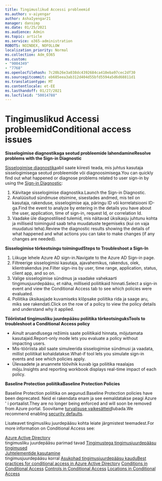 ```yaml
---
title: Tingimuslikud Accessi probleemid
ms.author: v-aiyengar
author: AshaIyengar21
manager: dansimp
ms.date: 01/25/2021
ms.audience: Admin
ms.topic: article
ms.service: o365-administration
ROBOTS: NOINDEX, NOFOLLOW
localization_priority: Normal
ms.collection: Adm_O365
ms.custom:
- "9004349"
- "7768"
ms.openlocfilehash: 7c20b26e3a038dc4392684ca410eba97cec2df30
ms.sourcegitcommit: eb685eea3ab312d404d55bfd5594a5d6d68811d1
ms.translationtype: MT
ms.contentlocale: et-EE
ms.lasthandoff: 01/27/2021
ms.locfileid: "50014788"
---
```

# <a name="conditional-access-issues"></a><span data-ttu-id="0b14e-102">Tingimuslikud Accessi probleemid</span><span class="sxs-lookup"><span data-stu-id="0b14e-102">Conditional access issues</span></span>

<span data-ttu-id="0b14e-103">**Sisselogimise diagnostikaga seotud probleemide lahendamine**</span><span class="sxs-lookup"><span data-stu-id="0b14e-103">**Resolve problems with the Sign-in Diagnostic**</span></span>

<span data-ttu-id="0b14e-104">[Sisselogimise diagnostika](https://portal.azure.com/#blade/Microsoft_AAD_IAM/ActiveDirectoryMenuBlade/diagnose/symptomId/ms_aad_dxp_signin_caDiagnoseAndSolveSummarySymptom)abil saate kiiresti teada, mis juhtus kasutaja sisselogimisega seotud probleemide või diagnoosimisega.</span><span class="sxs-lookup"><span data-stu-id="0b14e-104">You can quickly find out what happened or diagnose problems related to user sign-in by using the [Sign-in Diagnostic](https://portal.azure.com/#blade/Microsoft_AAD_IAM/ActiveDirectoryMenuBlade/diagnose/symptomId/ms_aad_dxp_signin_caDiagnoseAndSolveSummarySymptom):</span></span>

1. <span data-ttu-id="0b14e-105">Käivitage sisselogimise diagnostika.</span><span class="sxs-lookup"><span data-stu-id="0b14e-105">Launch the Sign-in Diagnostic.</span></span>
1. <span data-ttu-id="0b14e-106">Analüüsitud sündmuse otsimine, sisestades andmed, mis teil on kasutaja, rakenduse, sisselogimise aja, päringu ID või korrelatsiooni ID-ga.</span><span class="sxs-lookup"><span data-stu-id="0b14e-106">Find the event to analyze by entering in the details you have about the user, application, time of sign-in, request Id, or correlation Id.</span></span>
1. <span data-ttu-id="0b14e-107">Vaadake üle diagnostilised tulemid, mis näitavad üksikasju juhtunu kohta ja milliseid toiminguid saab teha muudatuste tegemiseks (kui on vaja muudatusi teha).</span><span class="sxs-lookup"><span data-stu-id="0b14e-107">Review the diagnostic results showing the details of what happened and what actions you can take to make changes (if any changes are needed).</span></span>

<span data-ttu-id="0b14e-108">**Sisselogimise tõrkeotsingu toimingud**</span><span class="sxs-lookup"><span data-stu-id="0b14e-108">**Steps to Troubleshoot a Sign-In**</span></span> 

1. <span data-ttu-id="0b14e-109">Liikuge lehele Azure AD sign-in.</span><span class="sxs-lookup"><span data-stu-id="0b14e-109">Navigate to the Azure AD Sign-in page.</span></span>
1. <span data-ttu-id="0b14e-110">Filtreerige sisselogimisi kasutaja, ajavahemikus, rakendus, olek, klientrakendus jne.</span><span class="sxs-lookup"><span data-stu-id="0b14e-110">Filter sign-ins by user, time range, application, status, client app, and so on.</span></span>
1. <span data-ttu-id="0b14e-111">Valige sisselogimise sündmus ja vaadake vahekaarti tingimusjuurdepääsu, et näha, milliseid poliitikaid hinnati.</span><span class="sxs-lookup"><span data-stu-id="0b14e-111">Select a sign-in event and view the Conditional Access tab to see which policies were evaluated.</span></span>
1. <span data-ttu-id="0b14e-112">Poliitika üksikasjade kuvamiseks klõpsake poliitika rida ja saage aru, miks see rakendati.</span><span class="sxs-lookup"><span data-stu-id="0b14e-112">Click on the row of a policy to view the policy details and understand why it applied.</span></span>

<span data-ttu-id="0b14e-113">**Tööriistad tingimusliku juurdepääsu poliitika tõrkeotsinguks**</span><span class="sxs-lookup"><span data-stu-id="0b14e-113">**Tools to troubleshoot a Conditional Access policy**</span></span>

- <span data-ttu-id="0b14e-114">Ainult aruandlusega režiimis saate poliitikaid hinnata, mõjutamata kasutajaid.</span><span class="sxs-lookup"><span data-stu-id="0b14e-114">Report-only mode lets you evaluate a policy without impacting users.</span></span>
- <span data-ttu-id="0b14e-115">Mis-tööriista abil saate simuleerida sisselogimise sündmusi ja vaadata, millist poliitikat kohaldatakse.</span><span class="sxs-lookup"><span data-stu-id="0b14e-115">What-if tool lets you simulate sign-in events and see which policies apply.</span></span>
- <span data-ttu-id="0b14e-116">Ülevaadete ja aruannete töövihik kuvab iga poliitika reaalajas mõju.</span><span class="sxs-lookup"><span data-stu-id="0b14e-116">Insights and reporting workbook displays real-time impact of each policy.</span></span>

<span data-ttu-id="0b14e-117">**Baseline Protection poliitika**</span><span class="sxs-lookup"><span data-stu-id="0b14e-117">**Baseline Protection Policies**</span></span>

<span data-ttu-id="0b14e-118">Baseline Protection poliitika on aegunud.</span><span class="sxs-lookup"><span data-stu-id="0b14e-118">Baseline Protection policies have been deprecated.</span></span> <span data-ttu-id="0b14e-119">Neid ei rakendata enam ja see eemaldatakse peagi Azure ' i portaalist.</span><span class="sxs-lookup"><span data-stu-id="0b14e-119">They are no longer being enforced and will soon be removed from Azure portal.</span></span> <span data-ttu-id="0b14e-120">Soovitame [turvalisuse vaikesätteid](https://docs.microsoft.com/azure/active-directory/fundamentals/concept-fundamentals-security-defaults)lubada.</span><span class="sxs-lookup"><span data-stu-id="0b14e-120">We recommend enabling [security defaults](https://docs.microsoft.com/azure/active-directory/fundamentals/concept-fundamentals-security-defaults).</span></span>

<span data-ttu-id="0b14e-121">Lisateavet tingimusliku juurdepääsu kohta leiate järgmistest teemadest.</span><span class="sxs-lookup"><span data-stu-id="0b14e-121">For more information on Conditional Access see:</span></span>

<span data-ttu-id="0b14e-122">[Azure Active Directory](https://docs.microsoft.com/azure/active-directory/conditional-access/best-practices)  
 tingimusliku juurdepääsu parimad tavad [Tingimustega tingimusjuurdepääsu tingimused](https://docs.microsoft.com/azure/active-directory/conditional-access/best-practices)  
 [Juhtelementide kasutamine](https://docs.microsoft.com/azure/active-directory/conditional-access/controls)  
 tingimusjuurdepääsu korral [Asukohad tingimusjuurdepääsu kaudu](https://docs.microsoft.com/azure/active-directory/conditional-access/location-condition)</span><span class="sxs-lookup"><span data-stu-id="0b14e-122">[Best practices for conditional access in Azure Active Directory](https://docs.microsoft.com/azure/active-directory/conditional-access/best-practices) 
[Conditions in Conditional Access](https://docs.microsoft.com/azure/active-directory/conditional-access/best-practices) 
[Controls in Conditional Access](https://docs.microsoft.com/azure/active-directory/conditional-access/controls) 
[Locations in Conditional Access ](https://docs.microsoft.com/azure/active-directory/conditional-access/location-condition)</span></span>
